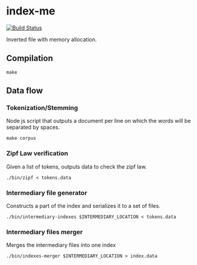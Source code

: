 # index-me

[![Build Status](https://travis-ci.org/GusMonod/index-me.svg?branch=master)](https://travis-ci.org/GusMonod/index-me)

Inverted file with memory allocation.

## Compilation

```
make
```

## Data flow

### Tokenization/Stemming

Node js script that outputs a document per line on which the words will be
separated by spaces.

```
make corpus
```

### Zipf Law verification

Given a list of tokens, outputs data to check the zipf law.

```
./bin/zipf < tokens.data
```

### Intermediary file generator

Constructs a part of the index and serializes it to a set of files.

```
./bin/intermediary-indexes $INTERMEDIARY_LOCATION < tokens.data
```

### Intermediary files merger

Merges the intermediary files into one index

```
./bin/indexes-merger $INTERMEDIARY_LOCATION > index.data
```
